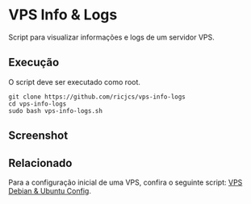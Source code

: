 # VPS Info & Logs

Script para visualizar informações e logs de um servidor VPS.

## Execução

O script deve ser executado como root.

```
git clone https://github.com/ricjcs/vps-info-logs
cd vps-info-logs
sudo bash vps-info-logs.sh
```

## Screenshot

## Relacionado
Para a configuração inicial de uma VPS, confira o seguinte script:
[VPS Debian & Ubuntu Config](https://github.com/ricjcs/vps-debian-ubuntu-config).
